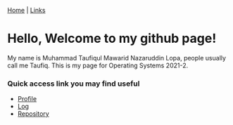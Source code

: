[Home](/os212) | [Links](/os212/LINKS/)

# Hello, Welcome to my github page!
My name is Muhammad Taufiqul Mawarid Nazaruddin Lopa, people usually call me Taufiq. This is my page for Operating Systems 2021-2.

### Quick access link you may find useful
- [Profile](https://github.com/taufiqulmawarid)
- [Log](TXT/mylog.txt)
- [Repository](https://github.com/taufiqulmawarid/os212)
